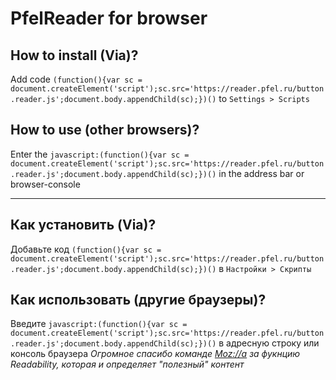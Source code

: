 # PfelReader for browser

## How to install (Via)?
Add code `(function(){var sc = document.createElement('script');sc.src='https://reader.pfel.ru/button.reader.js';document.body.appendChild(sc);})()` to `Settings > Scripts`

## How to use (other browsers)?
Enter the `javascript:(function(){var sc = document.createElement('script');sc.src='https://reader.pfel.ru/button.reader.js';document.body.appendChild(sc);})()` in the address bar or browser-console
***

## Как установить (Via)?
Добавьте код `(function(){var sc = document.createElement('script');sc.src='https://reader.pfel.ru/button.reader.js';document.body.appendChild(sc);})()` в `Настройки > Скрипты`


## Как использовать (другие браузеры)?
Введите `javascript:(function(){var sc = document.createElement('script');sc.src='https://reader.pfel.ru/button.reader.js';document.body.appendChild(sc);})()` в адресную строку или консоль браузера
*Огромное спасибо команде [Moz://a](https://github.com/mozilla/readability) за фукнцию Readability, которая и определяет "полезный" контент*
